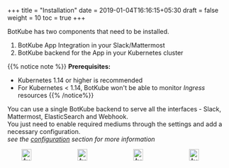+++
title = "Installation"
date = 2019-01-04T16:16:15+05:30
draft = false
weight = 10
toc = true
+++

BotKube has two components that need to be installed.

1. BotKube App Integration in your Slack/Mattermost
2. BotKube backend for the App in your Kubernetes cluster

{{% notice note %}}
**Prerequisites:**<br>
- Kubernetes 1.14 or higher is recommended<br>
- For Kubernetes < 1.14, BotKube won't be able to monitor _Ingress_ resources
{{% /notice%}}

You can use a single BotKube backend to serve all the interfaces - Slack, Mattermost, ElasticSearch and Webhook. <br>
You just need to enable required mediums through the settings and add a necessary configuration.<br>
_see the [configuration](/configuration) section for more information_

<style>

a.linkhighlight:hover {
  color: #ffffff;
}

a.linkhighlight {
  color: inherit;
}

a.linkhighlight:hover:after, a.linkhighlight:focus:after {
  width: 0 !important;
}

.centerimage {
  width: 60%; float:center;
}

.leftimage {
  width: 48%; float:left; display:inline-block;
}

.rightimage {
  width: 48%; float:right; display:inline-block;
}

.visibledesktop {
  overflow: auto;
  display: block;
}

.visiblemobile {
  display: none;
}


.installbox {
  position: relative;
}

.image {
  opacity: 1;
  display: block;
  width: 60%;
  height: auto;
  transition: .5s ease;
  backface-visibility: hidden;
}

.middle {
  transition: .5s ease;
  opacity: 0;
  position: absolute;
  top: 50%;
  left: 50%;
  transform: translate(-50%, -50%);
  -ms-transform: translate(-50%, -50%);
  cursor: pointer;
}

.installbox:hover .image {
  cursor: pointer;
  opacity: 0.3;
}

.installbox:hover .middle {
  opacity: 1;
}

.text {
  background-color: #1C90F3;
  color: white;
  font-size: 16px;
  padding: 16px 32px;
}

@media screen and (max-width: 600px) {
  .centerimage {
    width: 100%;
  }
  .leftimage {
    width: 100%;
  }
  .rightimage {
    width: 100%;
  }
  .visibledesktop {
    display: none;
  }
  .visiblemobile {
    overflow: auto;
    display: block;
  }
}
</style>

<div style="display: flex;justify-content: space-around;">
  <div class="installbox">
    <img src="/images/slack.png" alt="Avatar" class="image">
    <div class="middle">
      <div class="text">
        <a href="slack" class="linkhighlight">
          Integrate with Slack
        </a>
      </div>
    </div>
  </div>
  <div class="installbox">
    <img src="/images/mattermost.png" alt="Avatar" class="image">
    <div class="middle">
      <div class="text">
        <a href="mattermost" class="linkhighlight">
          Integrate with Mattermost
        </a>
      </div>
    </div>
  </div>
  <div class="installbox">
    <img src="/images/elasticsearch.png" alt="Avatar" class="image">
    <div class="middle">
      <div class="text">
        <a href="elasticsearch" class="linkhighlight">
          Integrate with ElasticSearch
        </a>
      </div>
    </div>
  </div>
  <div class="installbox">
    <img src="/images/webhook.png" alt="Avatar" class="image">
    <div class="middle">
      <div class="text">
        <a href="webhook" class="linkhighlight">
          Configure Outgoing Webhook
        </a>
      </div>
    </div>
  </div>
</div>
